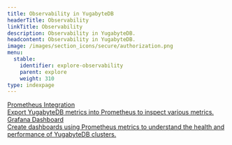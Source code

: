 ```yaml
---
title: Observability in YugabyteDB
headerTitle: Observability
linkTitle: Observability
description: Observability in YugabyteDB.
headcontent: Observability in YugabyteDB.
image: /images/section_icons/secure/authorization.png
menu:
  stable:
    identifier: explore-observability
    parent: explore
    weight: 310
type: indexpage
---
```

<div class="row">

  <div class="col-12 col-md-6 col-lg-12 col-xl-6">
    <a class="section-link icon-offset" href="./prometheus-integration/macos/">
      <div class="head">
        <div class="icon"><i class="fas fa-chart-line"></i></div>
        <div class="title">Prometheus Integration</div>
      </div>
      <div class="body">
          Export YugabyteDB metrics into Prometheus to inspect various metrics.
      </div>
    </a>
  </div>

  <div class="col-12 col-md-6 col-lg-12 col-xl-6">
    <a class="section-link icon-offset" href="./grafana-dashboard/macos/">
      <div class="head">
        <div class="icon"><i class="fas fa-chart-bar"></i></div>
        <div class="title">Grafana Dashboard</div>
      </div>
      <div class="body">
          Create dashboards using Prometheus metrics to understand the health and performance of YugabyteDB clusters.
      </div>
    </a>
  </div>
</div>
